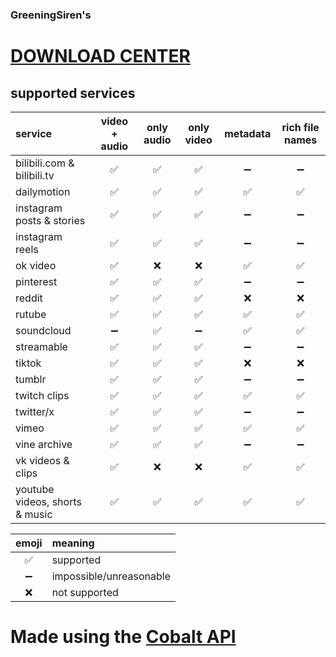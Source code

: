 ### GreeningSiren's
# [DOWNLOAD CENTER](https://greeningsiren.github.io/download/)

## supported services

| service                        | video + audio | only audio | only video | metadata | rich file names |
|:-------------------------------|:-------------:|:----------:|:----------:|:--------:|:---------------:|
| bilibili.com & bilibili.tv     |       ✅       |     ✅      |     ✅      |    ➖     |        ➖        |
| dailymotion                    |       ✅       |     ✅      |     ✅      |    ✅     |        ✅        |
| instagram posts & stories      |       ✅       |     ✅      |     ✅      |    ➖     |        ➖        |
| instagram reels                |       ✅       |     ✅      |     ✅      |    ➖     |        ➖        |
| ok video                       |       ✅       |     ❌      |     ❌      |    ✅     |        ✅        |
| pinterest                      |       ✅       |     ✅      |     ✅      |    ➖     |        ➖        |
| reddit                         |       ✅       |     ✅      |     ✅      |    ❌     |        ❌        |
| rutube                         |       ✅       |     ✅      |     ✅      |    ✅     |        ✅        |
| soundcloud                     |       ➖       |     ✅      |     ➖      |    ✅     |        ✅        |
| streamable                     |       ✅       |     ✅      |     ✅      |    ➖     |        ➖        |
| tiktok                         |       ✅       |     ✅      |     ✅      |    ❌     |        ❌        |
| tumblr                         |       ✅       |     ✅      |     ✅      |    ➖     |        ➖        |
| twitch clips                   |       ✅       |     ✅      |     ✅      |    ✅     |        ✅        |
| twitter/x                      |       ✅       |     ✅      |     ✅      |    ➖     |        ➖        |
| vimeo                          |       ✅       |     ✅      |     ✅      |    ✅     |        ✅        |
| vine archive                   |       ✅       |     ✅      |     ✅      |    ➖     |        ➖        |
| vk videos & clips              |       ✅       |     ❌      |     ❌      |    ✅     |        ✅        |
| youtube videos, shorts & music |       ✅       |     ✅      |     ✅      |    ✅     |        ✅        |

| emoji | meaning                 |
|:-----:|:------------------------|
|   ✅   | supported               |
|   ➖   | impossible/unreasonable |
|   ❌   | not supported           |

# Made using the [Cobalt API](https://cobalt.tools) 
